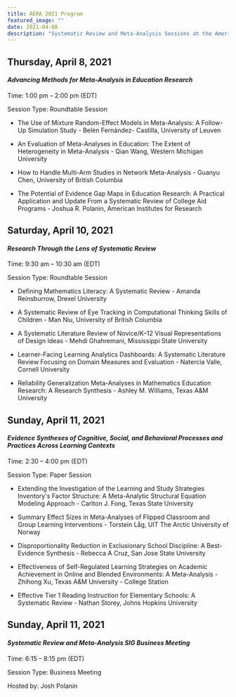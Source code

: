```yaml
---
title: AERA 2021 Program
featured_image: ""
date: 2021-04-08
description: "Systematic Review and Meta-Analysis Sessions at the American Education Research Association Conference 2021"
---
```


## Thursday, April 8, 2021

#### _Advancing Methods for Meta-Analysis in Education Research_

Time: 1:00 pm – 2:00 pm (EDT)

Session Type: Roundtable Session 

-	The Use of Mixture Random-Effect Models in Meta-Analysis: A Follow-Up Simulation Study - Belén Fernández- Castilla, University of Leuven

-	An Evaluation of Meta-Analyses in Education: The Extent of Heterogeneity in Meta-Analysis - Qian Wang, Western Michigan University

-	How to Handle Multi-Arm Studies in Network Meta-Analysis - Guanyu Chen, University of British Columbia

-	The Potential of Evidence Gap Maps in Education Research: A Practical Application and Update From a Systematic Review of College Aid Programs - Joshua R. Polanin, American Institutes for Research

## Saturday, April 10, 2021

#### _Research Through the Lens of Systematic Review_

Time: 9:30 am – 10:30 am (EDT)

Session Type: Roundtable Session 

-	Defining Mathematics Literacy: A Systematic Review - Amanda Reinsburrow, Drexel University

-	A Systematic Review of Eye Tracking in Computational Thinking Skills of Children - Man Niu, University of British Columbia

-	A Systematic Literature Review of Novice/K–12 Visual Representations of Design Ideas - Mehdi Ghahremani, Mississippi State University

-	Learner-Facing Learning Analytics Dashboards: A Systematic Literature Review Focusing on Domain Measures and Evaluation - Natercia Valle, Cornell University

-	Reliability Generalization Meta-Analyses in Mathematics Education Research: A Research Synthesis - Ashley M. Williams, Texas A&M University

## Sunday, April 11, 2021

#### _Evidence Syntheses of Cognitive, Social, and Behavioral Processes and Practices Across Learning Contexts_

Time: 2:30 – 4:00 pm (EDT)

Session Type: Paper Session 

-	Extending the Investigation of the Learning and Study Strategies Inventory's Factor Structure: A Meta-Analytic Structural Equation Modeling Approach - Carlton J. Fong, Texas State University

-	Summary Effect Sizes in Meta-Analyses of Flipped Classroom and Group Learning Interventions - Torstein Låg, UIT The Arctic University of Norway

-	Disproportionality Reduction in Exclusionary School Discipline: A Best-Evidence Synthesis - Rebecca A Cruz, San Jose State University

-	Effectiveness of Self-Regulated Learning Strategies on Academic Achievement in Online and Blended Environments: A Meta-Analysis - Zhihong Xu, Texas A&M University - College Station

-	Effective Tier 1 Reading Instruction for Elementary Schools: A Systematic Review - Nathan Storey, Johns Hopkins University

## Sunday, April 11, 2021

#### _Systematic Review and Meta-Analysis SIG Business Meeting_

Time: 6:15 – 8:15 pm (EDT)

Session Type: Business Meeting 

Hosted by: Josh Polanin
